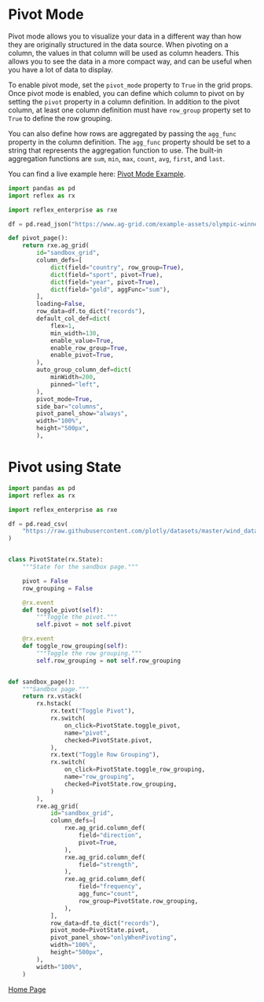 
# Pivot Mode

Pivot mode allows you to visualize your data in a different way than how they are originally structured in the data source. When pivoting on a column, the values in that column will be used as column headers. This allows you to see the data in a more compact way, and can be useful when you have a lot of data to display.

To enable pivot mode, set the `pivot_mode` property to `True` in the grid props. Once pivot mode is enabled, you can define which column to pivot on by setting the `pivot` property in a column definition. In addition to the pivot column, at least one column definition must have `row_group` property set to `True` to define the row grouping.

You can also define how rows are aggregated by passing the `agg_func` property in the column definition. The `agg_func` property should be set to a string that represents the aggregation function to use. The built-in aggregation functions are `sum`, `min`, `max`, `count`, `avg`, `first`, and `last`.

You can find a live example here: [Pivot Mode Example](https://aggrid.reflex.run/pivot).

```python
import pandas as pd
import reflex as rx

import reflex_enterprise as rxe

df = pd.read_json("https://www.ag-grid.com/example-assets/olympic-winners.json")

def pivot_page():
    return rxe.ag_grid(
        id="sandbox_grid",
        column_defs=[
            dict(field="country", row_group=True),
            dict(field="sport", pivot=True),
            dict(field="year", pivot=True),
            dict(field="gold", aggFunc="sum"),
        ],
        loading=False,
        row_data=df.to_dict("records"),
        default_col_def=dict(
            flex=1,
            min_width=130,
            enable_value=True,
            enable_row_group=True,
            enable_pivot=True,
        ),
        auto_group_column_def=dict(
            minWidth=200,
            pinned="left",
        ),
        pivot_mode=True,
        side_bar="columns",
        pivot_panel_show="always",
        width="100%",
        height="500px",
        ),
```

# Pivot using State

```python
import pandas as pd
import reflex as rx

import reflex_enterprise as rxe

df = pd.read_csv(
    "https://raw.githubusercontent.com/plotly/datasets/master/wind_dataset.csv"
)


class PivotState(rx.State):
    """State for the sandbox page."""

    pivot = False
    row_grouping = False

    @rx.event
    def toggle_pivot(self):
        """Toggle the pivot."""
        self.pivot = not self.pivot

    @rx.event
    def toggle_row_grouping(self):
        """Toggle the row grouping."""
        self.row_grouping = not self.row_grouping


def sandbox_page():
    """Sandbox page."""
    return rx.vstack(
        rx.hstack(
            rx.text("Toggle Pivot"),
            rx.switch(
                on_click=PivotState.toggle_pivot,
                name="pivot",
                checked=PivotState.pivot,
            ),
            rx.text("Toggle Row Grouping"),
            rx.switch(
                on_click=PivotState.toggle_row_grouping,
                name="row_grouping",
                checked=PivotState.row_grouping,
            )
        ),
        rxe.ag_grid(
            id="sandbox_grid",
            column_defs=[
                rxe.ag_grid.column_def(
                    field="direction",
                    pivot=True,
                ),
                rxe.ag_grid.column_def(
                    field="strength",
                ),
                rxe.ag_grid.column_def(
                    field="frequency",
                    agg_func="count",
                    row_group=PivotState.row_grouping,
                ),
            ],
            row_data=df.to_dict("records"),
            pivot_mode=PivotState.pivot,
            pivot_panel_show="onlyWhenPivoting",
            width="100%",
            height="500px",
        ),
        width="100%",
    )

```


[Home Page](/)
